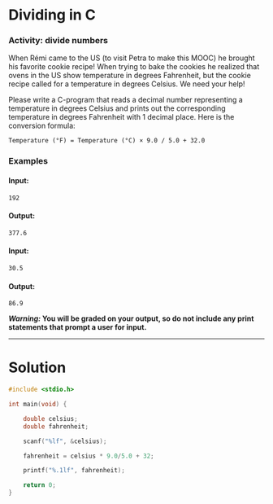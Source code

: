 # Dividing in C
### Activity: divide numbers
When Rémi came to the US (to visit Petra to make this MOOC) he brought his favorite cookie recipe! When trying to bake the cookies he realized that ovens in the US show temperature in degrees Fahrenheit, but the cookie recipe called for a temperature in degrees Celsius. We need your help!

Please write a C-program that reads a decimal number representing a temperature in degrees Celsius and prints out the corresponding temperature in degrees Fahrenheit with 1 decimal place. Here is the conversion formula:

`Temperature (°F) = Temperature (°C) × 9.0 / 5.0 + 32.0`

### Examples
#### Input:
```
192
```
#### Output:
```
377.6
``` 

#### Input:
```
30.5
```
#### Output:
```
86.9
``` 

**_Warning:_ You will be graded on your output, so do not include any print statements that prompt a user for input.**
___

# Solution
```C
#include <stdio.h>

int main(void) {

    double celsius;
    double fahrenheit;

    scanf("%lf", &celsius);

    fahrenheit = celsius * 9.0/5.0 + 32;

    printf("%.1lf", fahrenheit);

    return 0;
}

```
